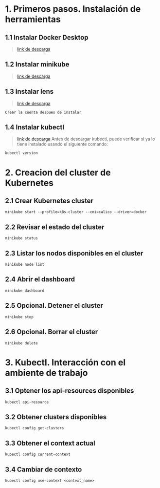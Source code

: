 # 1. Primeros pasos. Instalación de herramientas <!-- omit in TOC -->

## 1.1 Instalar Docker Desktop
>[link de descarga](https://docs.docker.com/desktop/install/windows-install/)

## 1.2 Instalar minikube
>[link de descarga](https://minikube.sigs.k8s.io/docs/start/?arch=%2Fwindows%2Fx86-64%2Fstable%2F.exe+download)

## 1.3 Instalar lens
>[link de descarga](https://k8slens.dev/download)
```
Crear la cuenta despues de instalar
```

## 1.4 Instalar kubectl
>[link de descarga](https://kubernetes.io/docs/tasks/tools/#kubectl)
> Antes de descargar kubectl, puede verificar si ya lo tiene instalado usando el siguiente comando:
```
kubectl version
```

# 2. Creacion del cluster de Kubernetes
## 2.1 Crear Kubernetes cluster
```
minikube start --profile=k8s-cluster --cni=calico --driver=docker
```

## 2.2 Revisar el estado del cluster 
```
minikube status
```

## 2.3 Listar los nodos disponibles en el cluster
```
minikube node list
```

## 2.4 Abrir el dashboard
```
minikube dashboard
```

## 2.5 Opcional. Detener el cluster
```
minikube stop 
```

## 2.6 Opcional. Borrar el cluster
```
minikube delete 
```

# 3. Kubectl. Interacción con el ambiente de trabajo
## 3.1 Optener los api-resources disponibles
```
kubectl api-resource
```

## 3.2 Obtener clusters disponibles
```
kubectl config get-clusters
```

## 3.3 Obtener el context actual
```
kubectl config current-context
```

## 3.4 Cambiar de contexto
```
kubectl config use-context <context_name>
```
